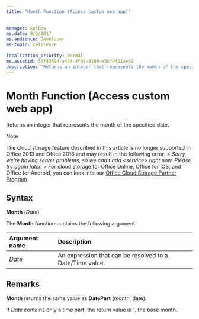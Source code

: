 ```yaml
---
title: "Month Function (Access custom web app)"
 
 
manager: kelbow
ms.date: 9/5/2017
ms.audience: Developer
ms.topic: reference
  
localization_priority: Normal
ms.assetid: 5df43594-a434-4fb7-8109-e5cf0401ae09
description: "Returns an integer that represents the month of the specified date."
---
```


# Month Function (Access custom web app)

Returns an integer that represents the month of the specified date.
  
> [!NOTE]
> The cloud storage feature described in this article is no longer supported in Office 2013 and Office 2016 and may result in the following error: >  *Sorry, we're having server problems, so we can't add \<service\> right now. Please try again later.* > For cloud storage for Office Online, Office for iOS, and Office for Android, you can look into our [Office Cloud Storage Partner Program](https://dev.office.com/programs/officecloudstorage). 
  
## Syntax

 **Month** (*Date*) 
  
The **Month** function contains the following argument. 
  
|**Argument name**|**Description**|
|:-----|:-----|
| *Date*  <br/> |An expression that can be resolved to a Date/Time value.  <br/> |
   
## Remarks

 **Month** returns the same value as **DatePart** (month, date). 
  
If  *Date*  contains only a time part, the return value is 1, the base month. 
  

